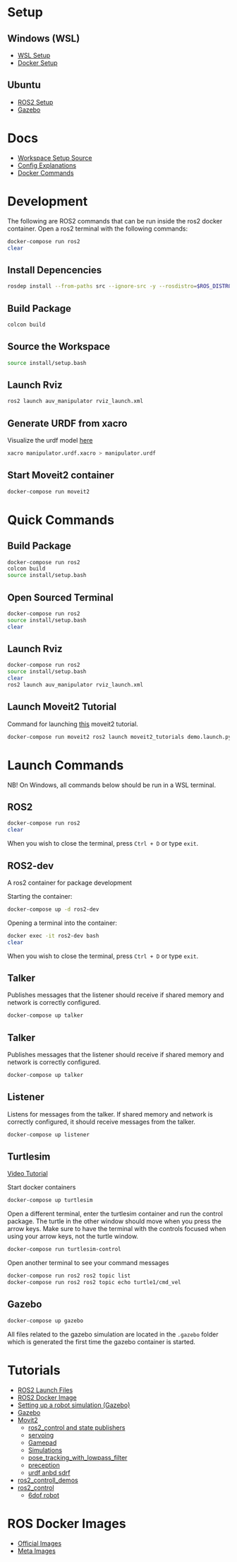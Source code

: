 # Setup

## Windows (WSL)

- [WSL Setup](docs/setup/wsl/wsl/README.md)
- [Docker Setup](docs/setup/wsl/docker/README.md)

## Ubuntu

- [ROS2 Setup](https://docs.ros.org/en/humble/Installation/Ubuntu-Install-Debians.html)
- [Gazebo](https://gazebosim.org/docs/fortress/install_ubuntu)

# Docs

- [Workspace Setup Source](https://github.com/athackst/vscode_ros2_workspace)
- [Config Explanations](docs/config-explanations/README.md)
- [Docker Commands](docs/docker-commands/README.md)

# Development

The following are ROS2 commands that can be run inside the ros2 docker container. Open a ros2 terminal with the following commands:

```bash
docker-compose run ros2
clear
```

## Install Depencencies

```bash
rosdep install --from-paths src --ignore-src -y --rosdistro=$ROS_DISTRO
```

## Build Package

```bash
colcon build
```

## Source the Workspace

```bash
source install/setup.bash
```

## Launch Rviz

```bash
ros2 launch auv_manipulator rviz_launch.xml
```

## Generate URDF from xacro

Visualize the urdf model [here](https://mymodelrobot.appspot.com/)

```bash
xacro manipulator.urdf.xacro > manipulator.urdf
```

## Start Moveit2 container

```bash
docker-compose run moveit2
```

# Quick Commands

## Build Package

```bash
docker-compose run ros2
colcon build
source install/setup.bash
```

## Open Sourced Terminal

```bash
docker-compose run ros2
source install/setup.bash
clear
```

## Launch Rviz

```bash
docker-compose run ros2
source install/setup.bash
clear
ros2 launch auv_manipulator rviz_launch.xml
```

## Launch Moveit2 Tutorial

Command for launching [this](https://moveit.picknik.ai/main/doc/tutorials/quickstart_in_rviz/quickstart_in_rviz_tutorial.html) moveit2 tutorial.

```bash
docker-compose run moveit2 ros2 launch moveit2_tutorials demo.launch.py
```

# Launch Commands

NB! On Windows, all commands below should be run in a WSL terminal.

## ROS2

```bash
docker-compose run ros2
clear
```

When you wish to close the terminal, press `Ctrl + D` or type `exit`.

## ROS2-dev

A ros2 container for package development

Starting the container:

```bash
docker-compose up -d ros2-dev
```

Opening a terminal into the container:

```bash
docker exec -it ros2-dev bash
clear
```

When you wish to close the terminal, press `Ctrl + D` or type `exit`.

## Talker

Publishes messages that the listener should receive if shared memory and network is correctly configured.

```bash
docker-compose up talker
```

## Talker

Publishes messages that the listener should receive if shared memory and network is correctly configured.

```bash
docker-compose up talker
```

## Listener

Listens for messages from the talker. If shared memory and network is correctly configured, it should receive messages from the talker.

```bash
docker-compose up listener
```

## Turtlesim

[Video Tutorial](https://www.youtube.com/watch?v=PlS6YCu5CT4)

Start docker containers

```bash
docker-compose up turtlesim
```

Open a different terminal, enter the turtlesim container and run the control package. The turtle in the other window should move when you press the arrow keys. Make sure to have the terminal with the controls focused when using your arrow keys, not the turtle window.

```bash
docker-compose run turtlesim-control
```

Open another terminal to see your command messages

```bash
docker-compose run ros2 ros2 topic list
docker-compose run ros2 ros2 topic echo turtle1/cmd_vel
```

## Gazebo

```bash
docker-compose up gazebo
```

All files related to the gazebo simulation are located in the `.gazebo` folder which is generated the first time the gazebo container is started.

# Tutorials

- [ROS2 Launch Files](https://docs.ros.org/en/humble/Tutorials/Intermediate/Launch/Creating-Launch-Files.html)
- [ROS2 Docker Image](https://hub.docker.com/_/ros/)
- [Setting up a robot simulation (Gazebo)](https://docs.ros.org/en/humble/Tutorials/Advanced/Simulators/Gazebo/Gazebo.html)
- [Gazebo](https://gazebosim.org/docs)
- [Movit2](https://moveit.picknik.ai/main/doc/tutorials/quickstart_in_rviz/quickstart_in_rviz_tutorial.html)
  - [ros2_control and state publishers](https://moveit.picknik.ai/main/doc/how_to_guides/moveit_launch_files/moveit_launch_files_tutorial.html)
  - [servoing](https://moveit.picknik.ai/humble/doc/examples/realtime_servo/realtime_servo_tutorial.html)
  - [Gamepad](https://moveit.picknik.ai/main/doc/how_to_guides/controller_teleoperation/controller_teleoperation.html)
  - [Simulations](https://moveit.picknik.ai/main/doc/how_to_guides/isaac_panda/isaac_panda_tutorial.html)
  - [pose_tracking_with_lowpass_filter](https://github.com/ros-planning/moveit2_tutorials/blob/main/doc/examples/realtime_servo/launch/pose_tracking_tutorial.launch.py)
  - [preception](https://github.com/ros-planning/moveit2_tutorials/blob/main/doc/examples/perception_pipeline/perception_pipeline_tutorial.rst)
  - [urdf anbd sdrf](https://github.com/ros-planning/moveit2_tutorials/blob/main/doc/examples/urdf_srdf/urdf_srdf_tutorial.rst)
- [ros2_controll_demos](https://github.com/ros-controls/ros2_control_demos)
- [ros2_control](https://control.ros.org/master/index.html)
  - [6dof robot](https://control.ros.org/master/doc/ros2_control_demos/example_7/doc/userdoc.html)

# ROS Docker Images

- [Official Images](https://hub.docker.com/_/ros/)
- [Meta Images](https://hub.docker.com/r/osrf/ros)
